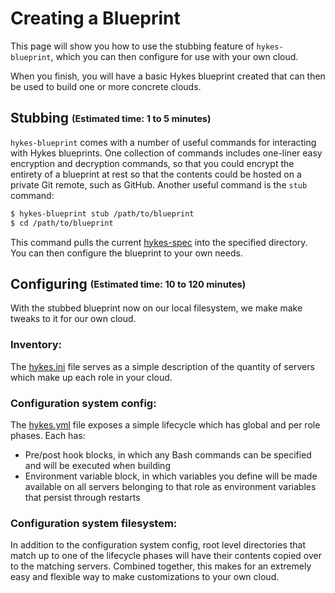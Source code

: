 # Creating a Blueprint

This page will show you how to use the stubbing feature of `hykes-blueprint`, which you can
then configure for use with your own cloud.

When you finish, you will have a basic Hykes blueprint created that can then be used to build one
or more concrete clouds.

## Stubbing <sub><sup>(Estimated time: 1 to 5 minutes)</sup></sub>
`hykes-blueprint` comes with a number of useful commands for interacting with Hykes blueprints.
One collection of commands includes one-liner easy encryption and decryption commands, so that you
could encrypt the entirety of a blueprint at rest so that the contents could be hosted on a private
Git remote, such as GitHub. Another useful command is the `stub` command:

```bash
$ hykes-blueprint stub /path/to/blueprint
$ cd /path/to/blueprint
```

This command pulls the current [hykes-spec](https://github.com/cloud-elements/hykes-spec) into the
specified directory. You can then configure the blueprint to your own needs.

## Configuring <sub><sup>(Estimated time: 10 to 120 minutes)</sup></sub>
With the stubbed blueprint now on our local filesystem, we make make tweaks to it for our own cloud.

### Inventory:
The [hykes.ini](https://github.com/cloud-elements/hykes-spec/blob/master/hykes.ini) file serves as
a simple description of the quantity of servers which make up each role in your cloud.

### Configuration system config:
The [hykes.yml](https://github.com/cloud-elements/hykes-spec/blob/master/hykes.yml) file exposes a
simple lifecycle which has global and per role phases. Each has:

* Pre/post hook blocks, in which any Bash commands can be specified and will be executed when
building
* Environment variable block, in which variables you define will be made available on all servers
belonging to that role as environment variables that persist through restarts

### Configuration system filesystem:
In addition to the configuration system config, root level directories that match up to one of the
lifecycle phases will have their contents copied over to the matching servers. Combined together,
this makes for an extremely easy and flexible way to make customizations to your own cloud.
